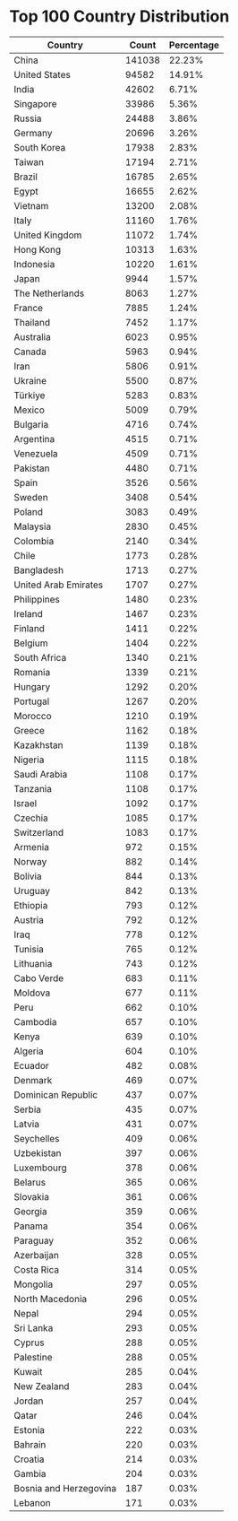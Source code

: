 # Top 100 Country Distribution
| Country | Count | Percentage |
|----|----|----|
| China | 141038 | 22.23% |
| United States | 94582 | 14.91% |
| India | 42602 | 6.71% |
| Singapore | 33986 | 5.36% |
| Russia | 24488 | 3.86% |
| Germany | 20696 | 3.26% |
| South Korea | 17938 | 2.83% |
| Taiwan | 17194 | 2.71% |
| Brazil | 16785 | 2.65% |
| Egypt | 16655 | 2.62% |
| Vietnam | 13200 | 2.08% |
| Italy | 11160 | 1.76% |
| United Kingdom | 11072 | 1.74% |
| Hong Kong | 10313 | 1.63% |
| Indonesia | 10220 | 1.61% |
| Japan | 9944 | 1.57% |
| The Netherlands | 8063 | 1.27% |
| France | 7885 | 1.24% |
| Thailand | 7452 | 1.17% |
| Australia | 6023 | 0.95% |
| Canada | 5963 | 0.94% |
| Iran | 5806 | 0.91% |
| Ukraine | 5500 | 0.87% |
| Türkiye | 5283 | 0.83% |
| Mexico | 5009 | 0.79% |
| Bulgaria | 4716 | 0.74% |
| Argentina | 4515 | 0.71% |
| Venezuela | 4509 | 0.71% |
| Pakistan | 4480 | 0.71% |
| Spain | 3526 | 0.56% |
| Sweden | 3408 | 0.54% |
| Poland | 3083 | 0.49% |
| Malaysia | 2830 | 0.45% |
| Colombia | 2140 | 0.34% |
| Chile | 1773 | 0.28% |
| Bangladesh | 1713 | 0.27% |
| United Arab Emirates | 1707 | 0.27% |
| Philippines | 1480 | 0.23% |
| Ireland | 1467 | 0.23% |
| Finland | 1411 | 0.22% |
| Belgium | 1404 | 0.22% |
| South Africa | 1340 | 0.21% |
| Romania | 1339 | 0.21% |
| Hungary | 1292 | 0.20% |
| Portugal | 1267 | 0.20% |
| Morocco | 1210 | 0.19% |
| Greece | 1162 | 0.18% |
| Kazakhstan | 1139 | 0.18% |
| Nigeria | 1115 | 0.18% |
| Saudi Arabia | 1108 | 0.17% |
| Tanzania | 1108 | 0.17% |
| Israel | 1092 | 0.17% |
| Czechia | 1085 | 0.17% |
| Switzerland | 1083 | 0.17% |
| Armenia | 972 | 0.15% |
| Norway | 882 | 0.14% |
| Bolivia | 844 | 0.13% |
| Uruguay | 842 | 0.13% |
| Ethiopia | 793 | 0.12% |
| Austria | 792 | 0.12% |
| Iraq | 778 | 0.12% |
| Tunisia | 765 | 0.12% |
| Lithuania | 743 | 0.12% |
| Cabo Verde | 683 | 0.11% |
| Moldova | 677 | 0.11% |
| Peru | 662 | 0.10% |
| Cambodia | 657 | 0.10% |
| Kenya | 639 | 0.10% |
| Algeria | 604 | 0.10% |
| Ecuador | 482 | 0.08% |
| Denmark | 469 | 0.07% |
| Dominican Republic | 437 | 0.07% |
| Serbia | 435 | 0.07% |
| Latvia | 431 | 0.07% |
| Seychelles | 409 | 0.06% |
| Uzbekistan | 397 | 0.06% |
| Luxembourg | 378 | 0.06% |
| Belarus | 365 | 0.06% |
| Slovakia | 361 | 0.06% |
| Georgia | 359 | 0.06% |
| Panama | 354 | 0.06% |
| Paraguay | 352 | 0.06% |
| Azerbaijan | 328 | 0.05% |
| Costa Rica | 314 | 0.05% |
| Mongolia | 297 | 0.05% |
| North Macedonia | 296 | 0.05% |
| Nepal | 294 | 0.05% |
| Sri Lanka | 293 | 0.05% |
| Cyprus | 288 | 0.05% |
| Palestine | 288 | 0.05% |
| Kuwait | 285 | 0.04% |
| New Zealand | 283 | 0.04% |
| Jordan | 257 | 0.04% |
| Qatar | 246 | 0.04% |
| Estonia | 222 | 0.03% |
| Bahrain | 220 | 0.03% |
| Croatia | 214 | 0.03% |
| Gambia | 204 | 0.03% |
| Bosnia and Herzegovina | 187 | 0.03% |
| Lebanon | 171 | 0.03% |
